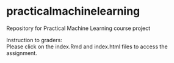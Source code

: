# practicalmachinelearning
Repository for Practical Machine Learning course project
  
Instruction to graders:  
Please click on the index.Rmd and index.html files to access the assignment.
